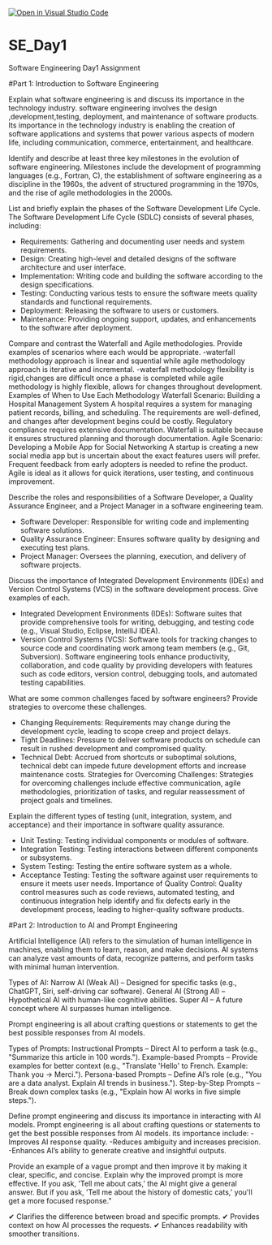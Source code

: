 [![Open in Visual Studio Code](https://classroom.github.com/assets/open-in-vscode-2e0aaae1b6195c2367325f4f02e2d04e9abb55f0b24a779b69b11b9e10269abc.svg)](https://classroom.github.com/online_ide?assignment_repo_id=18488124&assignment_repo_type=AssignmentRepo)
# SE_Day1
Software Engineering Day1 Assignment

#Part 1: Introduction to Software Engineering

Explain what software engineering is and discuss its importance in the technology industry.
software engineering involves the design ,development,testing, deployment, and maintenance of software products.
Its importance in the technology industry is enabling the creation of software applications and systems that power various aspects of modern life, including communication, commerce, entertainment, and healthcare.



Identify and describe at least three key milestones in the evolution of software engineering.
Milestones include the development of programming languages (e.g., Fortran, C), the establishment of software engineering as a discipline in the 1960s, the advent of structured programming in the 1970s, and the rise of agile methodologies in the 2000s.



List and briefly explain the phases of the Software Development Life Cycle.
The Software Development Life Cycle (SDLC) consists of several phases, including:
  - Requirements: Gathering and documenting user needs and system requirements.
  - Design: Creating high-level and detailed designs of the software architecture and user interface.
  - Implementation: Writing code and building the software according to the design specifications.
  - Testing: Conducting various tests to ensure the software meets quality standards and functional requirements.
  - Deployment: Releasing the software to users or customers.
  - Maintenance: Providing ongoing support, updates, and enhancements to the software after deployment.


Compare and contrast the Waterfall and Agile methodologies. Provide examples of scenarios where each would be appropriate.
-waterfall methodology approach is linear and squential while agile methodology approach is 
 iterative and incremental.
-waterfall methodology flexibility is rigid,changes are difficult once a phase is completed while agile methodology is highly flexible, allows for changes throughout development.
Examples of When to Use Each Methodology
Waterfall Scenario: Building a Hospital Management System
A hospital requires a system for managing patient records, billing, and scheduling.
The requirements are well-defined, and changes after development begins could be costly.
Regulatory compliance requires extensive documentation.
Waterfall is suitable because it ensures structured planning and thorough documentation.
Agile Scenario: Developing a Mobile App for Social Networking
A startup is creating a new social media app but is uncertain about the exact features users will prefer.
Frequent feedback from early adopters is needed to refine the product.
Agile is ideal as it allows for quick iterations, user testing, and continuous improvement.

Describe the roles and responsibilities of a Software Developer, a Quality Assurance Engineer, and a Project Manager in a software engineering team.
  - Software Developer: Responsible for writing code and implementing software solutions.
  - Quality Assurance Engineer: Ensures software quality by designing and executing test plans.
  - Project Manager: Oversees the planning, execution, and delivery of software projects.
 


Discuss the importance of Integrated Development Environments (IDEs) and Version Control Systems (VCS) in the software development process. Give examples of each.
  - Integrated Development Environments (IDEs): Software suites that provide comprehensive tools for writing, debugging, and testing code (e.g., Visual Studio, Eclipse, IntelliJ IDEA).
  - Version Control Systems (VCS): Software tools for tracking changes to source code and coordinating work among team members (e.g., Git, Subversion).
  Software engineering tools enhance productivity, collaboration, and code quality by providing developers with features such as code editors, version control, debugging tools, and automated testing capabilities.


What are some common challenges faced by software engineers? Provide strategies to overcome these challenges.
  - Changing Requirements: Requirements may change during the development cycle, leading to scope creep and project delays.
  - Tight Deadlines: Pressure to deliver software products on schedule can result in rushed development and compromised quality.
  - Technical Debt: Accrued from shortcuts or suboptimal solutions, technical debt can impede future development efforts and increase maintenance costs.
Strategies for Overcoming Challenges: Strategies for overcoming challenges include effective communication, agile methodologies, prioritization of tasks, and regular reassessment of project goals and timelines.


Explain the different types of testing (unit, integration, system, and acceptance) and their importance in software quality assurance.
  - Unit Testing: Testing individual components or modules of software.
  - Integration Testing: Testing interactions between different components or subsystems.
  - System Testing: Testing the entire software system as a whole.
  - Acceptance Testing: Testing the software against user requirements to ensure it meets user needs.
Importance of Quality Control: Quality control measures such as code reviews, automated testing, and continuous integration help identify and fix defects early in the development process, leading to higher-quality software products.


#Part 2: Introduction to AI and Prompt Engineering

Artificial Intelligence (AI) refers to the simulation of human intelligence in machines, enabling them to learn, reason, and make decisions. AI systems can analyze vast amounts of data, recognize patterns, and perform tasks with minimal human intervention.

Types of AI:
Narrow AI (Weak AI) – Designed for specific tasks (e.g., ChatGPT, Siri, self-driving car software).
General AI (Strong AI) – Hypothetical AI with human-like cognitive abilities.
Super AI – A future concept where AI surpasses human intelligence.

Prompt engineering is all about crafting questions or statements to get the best possible responses from AI models. 

Types of Prompts:
Instructional Prompts – Direct AI to perform a task (e.g., "Summarize this article in 100 words.").
Example-based Prompts – Provide examples for better context (e.g., "Translate 'Hello' to French. Example: Thank you → Merci.").
Persona-based Prompts – Define AI’s role (e.g., "You are a data analyst. Explain AI trends in business.").
Step-by-Step Prompts – Break down complex tasks (e.g., "Explain how AI works in five simple steps.").



Define prompt engineering and discuss its importance in interacting with AI models.
Prompt engineering is all about crafting questions or statements to get the best possible responses from AI models. 
its importance include:
-Improves AI response quality.
-Reduces ambiguity and increases precision.
-Enhances AI’s ability to generate creative and insightful outputs.


Provide an example of a vague prompt and then improve it by making it clear, specific, and concise. Explain why the improved prompt is more effective.
 If you ask, 'Tell me about cats,' the AI might give a general answer. 
But if you ask, 'Tell me about the history of domestic cats,' you'll get a more focused response."

✔ Clarifies the difference between broad and specific prompts.
✔ Provides context on how AI processes the requests.
✔ Enhances readability with smoother transitions.
